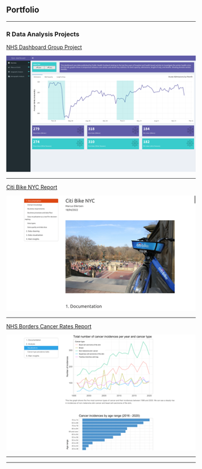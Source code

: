 ## Portfolio

---

### R Data Analysis Projects

[NHS Dashboard Group Project](https://github.com/mrcslx/nhs_dashboard_group_project)

<img src="images/overview.png?raw=true"/>

---
[Citi Bike NYC Report](https://mrcslx.github.io/citi_bike_nyc.html)

<img src="images/citi_bike_screen_1.png?raw=true"/>

---
[NHS Borders Cancer Rates Report](https://mrcslx.github.io/nhs_borders.html)

<img src="images/nhs_borders_screen_2.png?raw=true"/>

---

---
